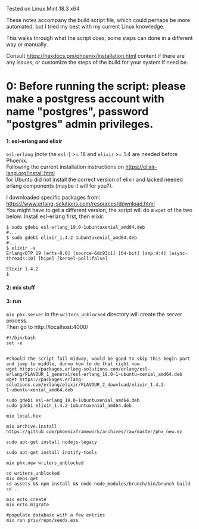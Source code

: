 Tested on Linux Mint 18.3 x64

These notes accompany the build script file, which could perhaps be more automated, but I tried my best with my current Linux knowledge.  

This walks through what the script does, some steps can done in a different way or manually.  

Consult https://hexdocs.pm/phoenix/installation.html content if there are any issues,
or customize the steps of the build for your system if need be.

# 0: Before running the script: please make a postgress account with name "postgres", password "postgres" admin privileges.  

#### 1: esl-erlang and elixir

`esl-erlang` (note the `esl-`) >= 18 and `elixir` >= 1.4 are needed before Phoenix.  
Following the current installation instructions on https://elixir-lang.org/install.html  
for Ubuntu did not install the correct version of elixir and lacked needed erlang components (maybe it will for you?).

I downloaded specific packages from:  
  https://www.erlang-solutions.com/resources/download.html  
You might have to get a different version, the script will do a `wget` of the two below:
Install esl-erlang first, then elixir:  
```
$ sudo gdebi esl-erlang_19.0-1ubuntuxenial_amd64.deb
#...
$ sudo gdebi elixir_1.4.2-1ubuntuxenial_amd64.deb
#...
$ elixir -v
Erlang/OTP 19 [erts-8.0] [source-6dc93c1] [64-bit] [smp:4:4] [async-threads:10] [hipe] [kernel-poll:false]

Elixir 1.4.2
$
```
#### 2: mix stuff


#### 3: run
`mix phx.server` in the `writers_unblocked` directory will create the server process.  
Then go to http://localhost:4000/  


```
#!/bin/bash
set -e


#should the script fail midway, would be good to skip this begin part and jump to middle, dunno how to do that right now.
wget https://packages.erlang-solutions.com/erlang/esl-erlang/FLAVOUR_1_general/esl-erlang_19.0-1~ubuntu~xenial_amd64.deb
wget https://packages.erlang-solutions.com/erlang/elixir/FLAVOUR_2_download/elixir_1.4.2-1~ubuntu~xenial_amd64.deb

sudo gdebi esl-erlang_19.0-1ubuntuxenial_amd64.deb
sudo gdebi elixir_1.4.2-1ubuntuxenial_amd64.deb

mix local.hex

mix archive.install https://github.com/phoenixframework/archives/raw/master/phx_new.ez

sudo apt-get install nodejs-legacy

sudo apt-get install inotify-tools

mix phx.new writers_unblocked

cd writers_unblocked
mix deps.get
cd assets && npm install && node node_modules/brunch/bin/brunch build
cd ..

mix ecto.create
mix ecto.migrate

#populate database with a few entries
mix run priv/repo/seeds.exs

```



